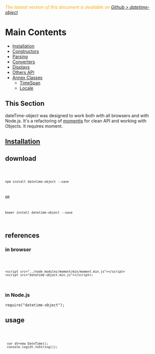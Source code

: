 <div class="Note" style="color:orange;font-style:italic">
 
  The lastest version of this document is available on [Github > datetime-object](https://github.com/Sylvain59650/datetime-object/blob/master/README.md)
</div>

 <div class="docs-content">

# Main Contents
- [Installation](#install)
- [Constructors](DateTime-Constructors.md)
- [Parsing](DateTime-Parsing.md)
- [Converters](DateTime-Converters.md)
- [Displays](DateTime-Displays.md)
- [Others API](DateTime-OthersAPI.md)
- [Annex Classes]()
  - [TimeSpan](TimeSpan.md)
  - [Locale](DateTime-Locale.md)


<article class="docs-section"> 

# This Section

dateTime-object was designed to work both with all browsers and with Node.js.
It's a refactoring of [momentjs](https://momentjs.com/) for clean API and working with Objects.
It requires moment.

# [Installation](#install) 


## download
<code>

    npm install datetime-object --save

OR

    bower install datetime-object --save
</code>


## references

### in browser

<code>

    <script src="../node_modules/moment/min/moment.min.js"></script>
    <script src="datetime-object.min.js"></script>;
</code>

### in Node.js

    require("datetime-object");    
</code>

## usage
<code>

     var dt=new DateTime();
     console.log(dt.toString());
</code>
</article>